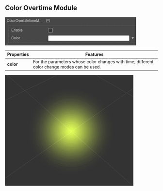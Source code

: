 ## Color Overtime Module
![](particle-system/color_module.png)

Properties | Features
---|---
**color** | For the parameters whose color changes with time, different color change modes can be used.

![](particle-system/color_overtime.gif)